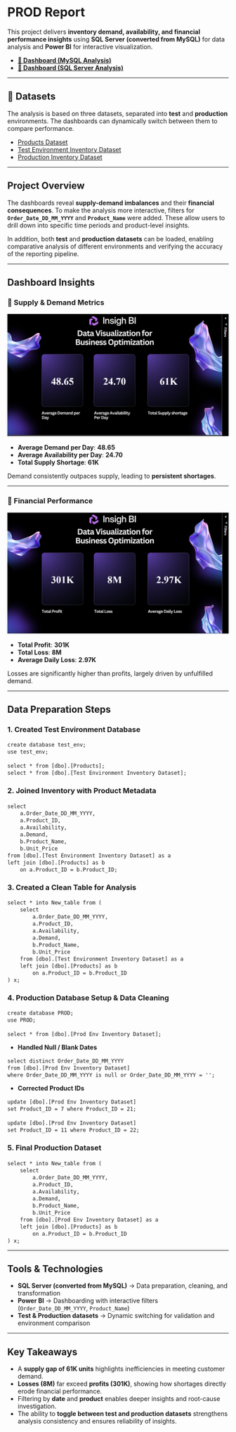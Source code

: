 
#  PROD Report

This project delivers **inventory demand, availability, and financial performance insights** using **SQL Server (converted from MySQL)** for data analysis and **Power BI** for interactive visualization.

* [**🔗 Dashboard (MySQL Analysis)**](https://app.powerbi.com/groups/96685ea3-1fc0-4c05-b1b2-07c13e12fcd1/reports/23323817-283d-4544-be05-c8d669bbc896/e1f42600044280777c1b?experience=power-bi)
* [**🔗 Dashboard (SQL Server Analysis)**](https://app.powerbi.com/groups/12a8b75e-3999-4a19-85c8-73dba02cada1/reports/2b0cf0d3-a59a-4735-95c4-8baa946e1177/e1f42600044280777c1b?experience=power-bi)

---

## 📂 Datasets

The analysis is based on three datasets, separated into **test** and **production** environments. The dashboards can dynamically switch between them to compare performance.

* [Products Dataset](https://drive.google.com/file/d/1zyo3bYatdoTmdQmcmf1kQjwRUQymU_WB/view?usp=drive_link)
* [Test Environment Inventory Dataset](https://drive.google.com/file/d/1qQ-Izky59TtudczweSch0HBWLspDbKyA/view?usp=drive_link)
* [Production Inventory Dataset](https://drive.google.com/file/d/1VkH3BgKSBTf8vGTf3qyt32vNujg1R4e-/view?usp=drive_link)

---

##  Project Overview

The dashboards reveal **supply-demand imbalances** and their **financial consequences**.
To make the analysis more interactive, filters for **`Order_Date_DD_MM_YYYY`** and **`Product_Name`** were added.
These allow users to drill down into specific time periods and product-level insights.

In addition, both **test** and **production datasets** can be loaded, enabling comparative analysis of different environments and verifying the accuracy of the reporting pipeline.

---

##  Dashboard Insights

### 🔹 Supply & Demand Metrics
![Supply & Demand Dashboard](images/Dashboard1.png)

* **Average Demand per Day**: **48.65**
* **Average Availability per Day**: **24.70**
* **Total Supply Shortage**: **61K**

 Demand consistently outpaces supply, leading to **persistent shortages**.

---

### 🔹 Financial Performance
![Financial Performance Dashboard](images/Dashboard2.png)

* **Total Profit**: **301K**
* **Total Loss**: **8M**
* **Average Daily Loss**: **2.97K**

 Losses are significantly higher than profits, largely driven by unfulfilled demand.

---

##  Data Preparation Steps

### 1. **Created Test Environment Database**

```
create database test_env;
use test_env;

select * from [dbo].[Products];
select * from [dbo].[Test Environment Inventory Dataset];
```

### 2. **Joined Inventory with Product Metadata**

```
select 
    a.Order_Date_DD_MM_YYYY,
    a.Product_ID,
    a.Availability,
    a.Demand,
    b.Product_Name,
    b.Unit_Price
from [dbo].[Test Environment Inventory Dataset] as a
left join [dbo].[Products] as b 
    on a.Product_ID = b.Product_ID;
```

### 3. **Created a Clean Table for Analysis**

```
select * into New_table from (
    select 
        a.Order_Date_DD_MM_YYYY,
        a.Product_ID,
        a.Availability,
        a.Demand,
        b.Product_Name,
        b.Unit_Price
    from [dbo].[Test Environment Inventory Dataset] as a
    left join [dbo].[Products] as b 
        on a.Product_ID = b.Product_ID
) x;
```

### 4. **Production Database Setup & Data Cleaning**

```
create database PROD;
use PROD;

select * from [dbo].[Prod Env Inventory Dataset];
```

* **Handled Null / Blank Dates**

```
select distinct Order_Date_DD_MM_YYYY
from [dbo].[Prod Env Inventory Dataset]
where Order_Date_DD_MM_YYYY is null or Order_Date_DD_MM_YYYY = '';
```

* **Corrected Product IDs**

```
update [dbo].[Prod Env Inventory Dataset]
set Product_ID = 7 where Product_ID = 21;

update [dbo].[Prod Env Inventory Dataset]
set Product_ID = 11 where Product_ID = 22;
```

### 5. **Final Production Dataset**

```
select * into New_table from (
    select 
        a.Order_Date_DD_MM_YYYY,
        a.Product_ID,
        a.Availability,
        a.Demand,
        b.Product_Name,
        b.Unit_Price
    from [dbo].[Prod Env Inventory Dataset] as a
    left join [dbo].[Products] as b 
        on a.Product_ID = b.Product_ID
) x;
```

---

##  Tools & Technologies

* **SQL Server (converted from MySQL)** → Data preparation, cleaning, and transformation
* **Power BI** → Dashboarding with interactive filters (`Order_Date_DD_MM_YYYY`, `Product_Name`)
* **Test & Production datasets** → Dynamic switching for validation and environment comparison

---

##  Key Takeaways

* A **supply gap of 61K units** highlights inefficiencies in meeting customer demand.
* **Losses (8M)** far exceed **profits (301K)**, showing how shortages directly erode financial performance.
* Filtering by **date** and **product** enables deeper insights and root-cause investigation.
* The ability to **toggle between test and production datasets** strengthens analysis consistency and ensures reliability of insights.

